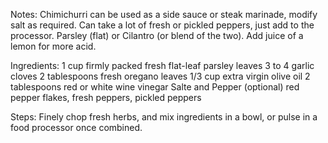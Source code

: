 Notes:
Chimichurri can be used as a side sauce or steak marinade, modify salt as required.
Can take a lot of fresh or pickled peppers, just add to the processor. 
Parsley (flat) or Cilantro (or blend of the two).
Add juice of a lemon for more acid.

Ingredients:
1 cup firmly packed fresh flat-leaf parsley leaves
3 to 4 garlic cloves
2 tablespoons fresh oregano leaves
1/3 cup extra virgin olive oil
2 tablespoons red or white wine vinegar
Salte and Pepper
(optional) red pepper flakes, fresh peppers, pickled peppers

Steps:
Finely chop fresh herbs, and mix ingredients in a bowl, or pulse in a food processor once combined.
